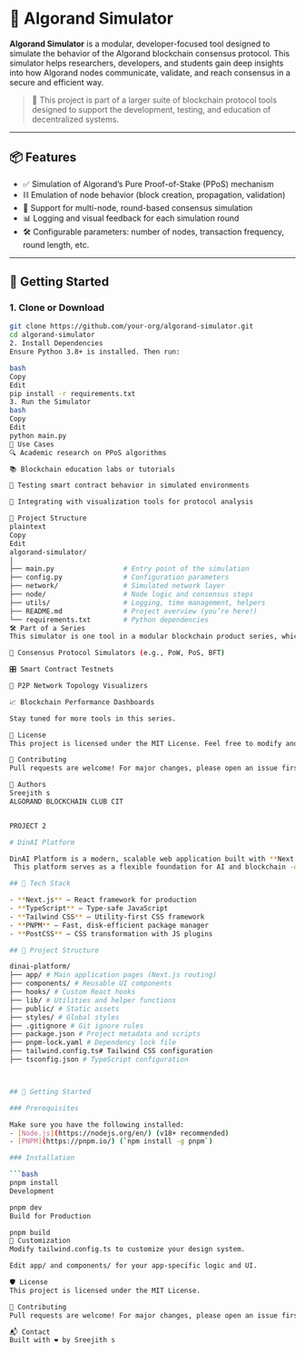 # 🔗 Algorand Simulator

**Algorand Simulator** is a modular, developer-focused tool designed to simulate the behavior of the Algorand blockchain consensus protocol. This simulator helps researchers, developers, and students gain deep insights into how Algorand nodes communicate, validate, and reach consensus in a secure and efficient way.

> 🧩 This project is part of a larger suite of blockchain protocol tools designed to support the development, testing, and education of decentralized systems.

---

## 📦 Features

- ✅ Simulation of Algorand’s Pure Proof-of-Stake (PPoS) mechanism
- ⛓️ Emulation of node behavior (block creation, propagation, validation)
- 🔄 Support for multi-node, round-based consensus simulation
- 📊 Logging and visual feedback for each simulation round
- 🛠️ Configurable parameters: number of nodes, transaction frequency, round length, etc.

---

## 🚀 Getting Started

### 1. Clone or Download
```bash
git clone https://github.com/your-org/algorand-simulator.git
cd algorand-simulator
2. Install Dependencies
Ensure Python 3.8+ is installed. Then run:

bash
Copy
Edit
pip install -r requirements.txt
3. Run the Simulator
bash
Copy
Edit
python main.py
🧠 Use Cases
🔍 Academic research on PPoS algorithms

📚 Blockchain education labs or tutorials

🧪 Testing smart contract behavior in simulated environments

🧱 Integrating with visualization tools for protocol analysis

📂 Project Structure
plaintext
Copy
Edit
algorand-simulator/
│
├── main.py                 # Entry point of the simulation
├── config.py               # Configuration parameters
├── network/                # Simulated network layer
├── node/                   # Node logic and consensus steps
├── utils/                  # Logging, time management, helpers
├── README.md               # Project overview (you’re here!)
└── requirements.txt        # Python dependencies
🛠️ Part of a Series
This simulator is one tool in a modular blockchain product series, which includes:

🔧 Consensus Protocol Simulators (e.g., PoW, PoS, BFT)

🎛️ Smart Contract Testnets

📡 P2P Network Topology Visualizers

📈 Blockchain Performance Dashboards

Stay tuned for more tools in this series.

📜 License
This project is licensed under the MIT License. Feel free to modify and use it in your own research or development.

🤝 Contributing
Pull requests are welcome! For major changes, please open an issue first to discuss what you would like to change or add.

👥 Authors
Sreejith s
ALGORAND BLOCKCHAIN CLUB CIT


PROJECT 2 

# DinAI Platform

DinAI Platform is a modern, scalable web application built with **Next.js**, **TypeScript**, **Tailwind CSS**, and **PNPM**.
 This platform serves as a flexible foundation for AI and blockchain -driven web experiences, optimized for performance and developer productivity.

## 🔧 Tech Stack

- **Next.js** – React framework for production
- **TypeScript** – Type-safe JavaScript
- **Tailwind CSS** – Utility-first CSS framework
- **PNPM** – Fast, disk-efficient package manager
- **PostCSS** – CSS transformation with JS plugins

## 📁 Project Structure

dinai-platform/
├── app/ # Main application pages (Next.js routing)
├── components/ # Reusable UI components
├── hooks/ # Custom React hooks
├── lib/ # Utilities and helper functions
├── public/ # Static assets
├── styles/ # Global styles
├── .gitignore # Git ignore rules
├── package.json # Project metadata and scripts
├── pnpm-lock.yaml # Dependency lock file
├── tailwind.config.ts# Tailwind CSS configuration
├── tsconfig.json # TypeScript configuration



## 🚀 Getting Started

### Prerequisites

Make sure you have the following installed:
- [Node.js](https://nodejs.org/en/) (v18+ recommended)
- [PNPM](https://pnpm.io/) (`npm install -g pnpm`)

### Installation

```bash
pnpm install
Development

pnpm dev
Build for Production

pnpm build
🧩 Customization
Modify tailwind.config.ts to customize your design system.

Edit app/ and components/ for your app-specific logic and UI.

🛡️ License
This project is licensed under the MIT License.

🤝 Contributing
Pull requests are welcome! For major changes, please open an issue first to discuss what you would like to change.

📬 Contact
Built with ❤️ by Sreejith s 
